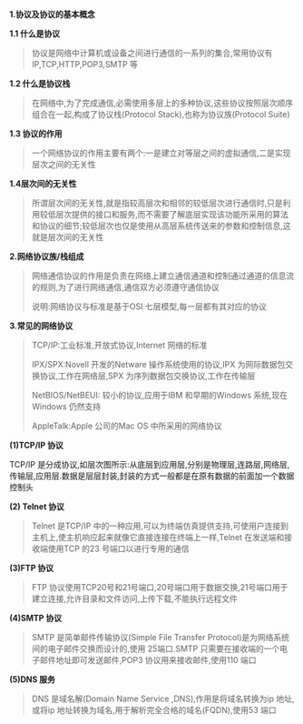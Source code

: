**1.协议及协议的基本概念**

**1.1 什么是协议**

> 协议是网络中计算机或设备之间进行通信的一系列的集合,常用协议有IP,TCP,HTTP,POP3,SMTP 等

**1.2 什么是协议栈**

> 在网络中,为了完成通信,必需使用多层上的多种协议,这些协议按照层次顺序组合在一起,构成了协议栈(Protocol Stack),也称为协议族(Protocol Suite)

**1.3 协议的作用**

> 一个网络协议的作用主要有两个:一是建立对等层之间的虚拟通信,二是实现层次之间的无关性

**1.4层次间的无关性**

> 所谓层次间的无关性,就是指较高层次和相邻的较低层次进行通信时,只是利用较低层次提供的接口和服务,而不需要了解底层实现该功能所采用的算法和协议的细节;较低层次也仅是使用从高层系统传送来的参数和控制信息,这就是层次间的无关性

**2.网络协议族/栈组成**

> 网络通信协议的作用是负责在网络上建立通信通道和控制通过通道的信息流的规则,为了进行网络通信,通信双方必须遵守通信协议
>
> 说明:网络协议与标准是基于OSI 七层模型,每一层都有其对应的协议

**3.常见的网络协议**

> TCP/IP:工业标准,开放式协议,Internet 网络的标准
>
> IPX/SPX:Novell 开发的Netware 操作系统使用的协议,IPX 为网际数据包交换协议,工作在网络层,SPX 为序列数据包交换协议,工作在传输层
>
> NetBIOS/NetBEUI: 较小的协议,应用于IBM 和早期的Windows 系统,现在Windows 仍然支持
>
> AppleTalk:Apple 公司的Mac OS 中所采用的网络协议

**(1)TCP/IP 协议**

TCP/IP 是分成协议,如层次图所示:从底层到应用层,分别是物理层,连路层,网络层,传输层,应用层.数据是层层封装,封装的方式一般都是在原有数据的前面加一个数据控制头

**(2) Telnet 协议**

> Telnet 是TCP/IP 中的一种应用,可以为终端仿真提供支持,可使用户连接到主机上,使主机响应起来就像它直接连接在终端上一样,Telnet 在发送端和接收端使用TCP 的23 号端口以进行专用的通信

**(3)FTP 协议**

> FTP 协议使用TCP20号和21号端口,20号端口用于数据交换,21号端口用于建立连接,允许目录和文件访问,上传下载,不能执行远程文件

**(4)SMTP 协议**

> SMTP 是简单邮件传输协议(Simple File Transfer Protocol)是为网络系统间的电子邮件交换而设计的,使用 25端口.SMTP 只需要在接收端的一个电子邮件地址即可发送邮件,POP3 协议用来接收邮件,使用110 端口

**(5)DNS 服务**

> DNS 是域名解(Domain Name Service ,DNS),作用是将域名转换为ip 地址,或将ip 地址转换为域名,用于解析完全合格的域名(FQDN),使用53 端口

